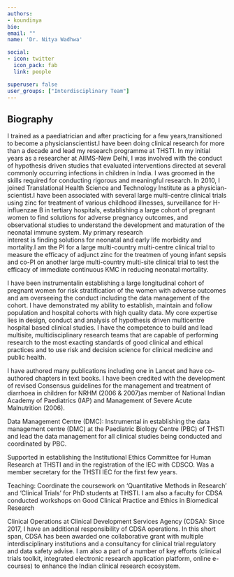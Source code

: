 ```yaml
---
authors:
- koundinya
bio: 
email: ""
name: 'Dr. Nitya Wadhwa'

social:
- icon: twitter
  icon_pack: fab
  link: people

superuser: false
user_groups: ["Interdisciplinary Team"]
---
```

## Biography

I trained as a paediatrician and after practicing for a few years,transitioned to become a physicianscientist.I have been doing clinical research for more than a decade and lead my research programme at THSTI. In my initial years as a researcher at AIIMS-New Delhi, I was involved with the conduct of hypothesis driven studies that evaluated interventions directed at several commonly occurring infections in children in India. I was groomed in the skills required for conducting rigorous and meaningful research. In 2010, I joined Translational Health Science and Technology Institute as a physician-scientist.I have been associated with several large multi-centre clinical trials using zinc for treatment of various childhood illnesses, surveillance for H-influenzae B in tertiary hospitals, establishing a large cohort of pregnant women to find solutions for adverse pregnancy outcomes, and observational studies to understand the development and maturation of the neonatal immune system. My  primary  research  
interest is finding solutions for neonatal and early life morbidity and mortality.I am the PI for a large multi-country  multi-centre  clinical  trial  to  measure  the efficacy  of  adjunct  zinc  for  the  treatmen of young infant  sepsis  and  co-PI  on  another  large multi-country multi-site clinical trial to test the efficacy of 
immediate continuous KMC in reducing neonatal mortality.

I have been instrumentalin establishing a large longitudinal cohort of pregnant women for risk stratification of the women with adverse outcomes and am overseeing the conduct including the data management of the cohort. I have demonstrated my ability to establish, maintain and follow population and hospital cohorts with high quality data. My core expertise lies in design, conduct and analysis of hypothesis driven multicentre hospital based clinical studies. I have the competence to build and lead 
multisite, multidisciplinary research teams that are capable of performing research to the most exacting standards of good clinical and ethical practices and to use risk and decision science for clinical medicine and public health. 

I have authored many publications including one in Lancet and have co-authored chapters in text books. I have been credited with the development of revised Consensus guidelines for the management and treatment of diarrhoea in children for NRHM (2006 & 2007)as member of National Indian Academy of Paediatrics (IAP) and Management of Severe Acute Malnutrition (2006).

Data Management Centre (DMC): Instrumental in establishing the data management centre (DMC) at the Paediatric Biology Centre (PBC) of THSTI and lead the data management for all clinical studies being conducted and coordinated by PBC. 

Supported in establishing the Institutional Ethics Committee for Human Research at THSTI and in the registration of the IEC with CDSCO. Was a member secretary for the THSTI IEC for the first few years.

Teaching: Coordinate the coursework on ‘Quantitative Methods in Research’ and ‘Clinical Trials’ for PhD students at THSTI. I am also a faculty for CDSA conducted workshops on Good Clinical Practice and Ethics in Biomedical Research

Clinical Operations at Clinical Development Services Agency (CDSA): Since 2017, I have an additional responsibility of CDSA operations. In this short span, CDSA has been awarded one collaborative grant with multiple interdisciplinary institutions and a consultancy for clinical trial regulatory and data safety advise. I am also a part of a number of key efforts (clinical trials toolkit, integrated electronic research 
application platform, online e-courses) to enhance the Indian clinical research ecosystem.


